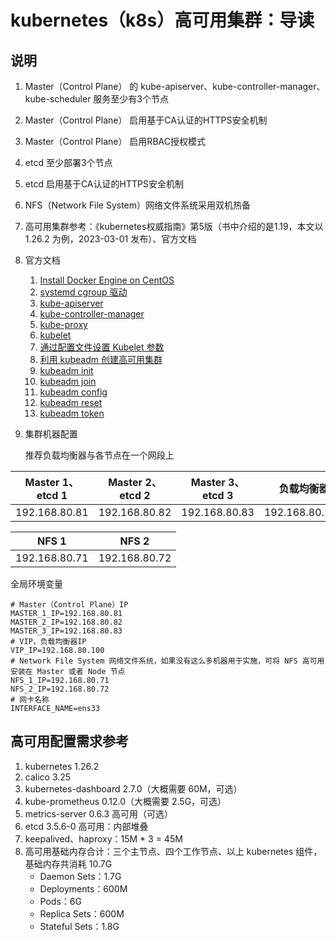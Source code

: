 # kubernetes（k8s）高可用集群：导读

## 说明

1. Master（Control Plane） 的 kube-apiserver、kube-controller-manager、kube-scheduler 服务至少有3个节点
2. Master（Control Plane） 启用基于CA认证的HTTPS安全机制
3. Master（Control Plane） 启用RBAC授权模式
4. etcd 至少部署3个节点
5. etcd 启用基于CA认证的HTTPS安全机制
6. NFS（Network File System）网络文件系统采用双机热备
7. 高可用集群参考：《kubernetes权威指南》第5版（书中介绍的是1.19，本文以 1.26.2 为例，2023-03-01 发布）、官方文档
8. 官方文档
    1. [Install Docker Engine on CentOS](https://docs.docker.com/engine/install/centos/)
    2. [systemd cgroup 驱动](https://kubernetes.io/zh-cn/docs/setup/production-environment/container-runtimes/#containerd-systemd)
    3. [kube-apiserver](https://kubernetes.io/zh-cn/docs/reference/command-line-tools-reference/kube-apiserver/)
    4. [kube-controller-manager](https://kubernetes.io/zh-cn/docs/reference/command-line-tools-reference/kube-controller-manager/)
    5. [kube-proxy](https://kubernetes.io/zh-cn/docs/reference/command-line-tools-reference/kube-proxy/)
    6. [kubelet](https://kubernetes.io/zh-cn/docs/reference/command-line-tools-reference/kubelet/)
    7. [通过配置文件设置 Kubelet 参数](https://kubernetes.io/zh-cn/docs/tasks/administer-cluster/kubelet-config-file/)
    8. [利用 kubeadm 创建高可用集群](https://kubernetes.io/zh-cn/docs/setup/production-environment/tools/kubeadm/high-availability/)
    9. [kubeadm init](https://kubernetes.io/zh-cn/docs/reference/setup-tools/kubeadm/kubeadm-init/)
    10. [kubeadm join](https://kubernetes.io/zh-cn/docs/reference/setup-tools/kubeadm/kubeadm-join/)
    11. [kubeadm config](https://kubernetes.io/zh-cn/docs/reference/setup-tools/kubeadm/kubeadm-config/)
    12. [kubeadm reset](https://kubernetes.io/zh-cn/docs/reference/setup-tools/kubeadm/kubeadm-reset/)
    13. [kubeadm token](https://kubernetes.io/zh-cn/docs/reference/setup-tools/kubeadm/kubeadm-token/)
9. 集群机器配置

   推荐负载均衡器与各节点在一个网段上

| Master 1、etcd 1 | Master 2、etcd 2 | Master 3、etcd 3 | 负载均衡器          | Node 1        | Node 2        |
|-----------------|-----------------|-----------------|----------------|---------------|---------------|
| 192.168.80.81   | 192.168.80.82   | 192.168.80.83   | 192.168.80.100 | 192.168.80.91 | 192.168.80.92 |

| NFS 1         | NFS 2         |
|---------------|---------------|
| 192.168.80.71 | 192.168.80.72 |

全局环境变量

```shell
# Master（Control Plane）IP
MASTER_1_IP=192.168.80.81
MASTER_2_IP=192.168.80.82
MASTER_3_IP=192.168.80.83
# VIP，负载均衡器IP
VIP_IP=192.168.80.100
# Network File System 网络文件系统，如果没有这么多机器用于实施，可将 NFS 高可用安装在 Master 或者 Node 节点
NFS_1_IP=192.168.80.71
NFS_2_IP=192.168.80.72
# 网卡名称
INTERFACE_NAME=ens33
```

## 高可用配置需求参考

1. kubernetes 1.26.2
2. calico 3.25
3. kubernetes-dashboard 2.7.0（大概需要 60M，可选）
4. kube-prometheus 0.12.0（大概需要 2.5G，可选）
5. metrics-server 0.6.3 高可用（可选）
6. etcd 3.5.6-0 高可用：内部堆叠
7. keepalived、haproxy：15M * 3 = 45M
8. 高可用基础内存合计：三个主节点、四个工作节点、以上 kubernetes 组件，基础内存共消耗 10.7G
    - Daemon Sets：1.7G
    - Deployments：600M
    - Pods：6G
    - Replica Sets：600M
    - Stateful Sets：1.8G
